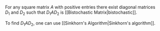 For any square matrix $A$ with positive entries there exist diagonal matrices $D_1$ and $D_2$ such that $D_1AD_2$ is [[Bistochastic Matrix|bistochastic]]. 

To find $D_1AD_2$, one can use [[Sinkhorn's Algorithm|Sinkhorn's algorithm]].